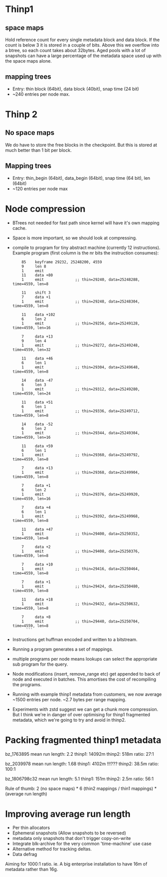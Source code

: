 # Thinp1

## space maps

Hold reference count for every single metadata block and data block.  If the count
is below 3 it is stored in a couple of bits.  Above this we overflow into a btree, so each
count takes about 32bytes.  Aged pools with a lot of snapshots can have a large percentage
of the metadata space used up with the space maps alone.

## mapping trees

- Entry: thin block (64bit), data block (40bit), snap time (24 bit)
- ~240 entries per node max.

# Thinp 2

## No space maps

We do have to store the free blocks in the checkpoint.  But this is stored at much better than
1 bit per block.

## Mapping trees

- Entry: thin_begin (64bit), data_begin (64bit), snap time (64 bit), len (64bit)
- ~120 entries per node max

# Node compression

- BTrees not needed for fast path since kernel will have it's own mapping cache.
- Space is more important, so we should look at compressing.

- compile to program for tiny abstract machine (currently 12 instructions).  Example
  program (first column is the nr bits the instruction consumes):

  ```
      85    keyframe 29232, 25248200, 4559
      9     len 8
      1     emit
      11    data +80
      1     emit              ;; thin=29240, data=25248288, time=4559, len=8

      11    shift 3
      7     data +1
      1     emit              ;; thin=29248, data=25248304, time=4559, len=8

      11    data +102
      6     len 2
      1     emit              ;; thin=29256, data=25249128, time=4559, len=16

      7     data +13
      9     len 4
      1     emit              ;; thin=29272, data=25249248, time=4559, len=32

      11    data +46
      6     len 1
      1     emit              ;; thin=29304, data=25249648, time=4559, len=8

      14    data -47
      6     len 3
      1     emit              ;; thin=29312, data=25249280, time=4559, len=24

      11    data +51
      6     len 1
      1     emit              ;; thin=29336, data=25249712, time=4559, len=8

      14    data -52
      6     len 2
      1     emit              ;; thin=29344, data=25249304, time=4559, len=16

      11    data +59
      6     len 1
      1     emit              ;; thin=29360, data=25249792, time=4559, len=8

      7     data +13
      1     emit              ;; thin=29368, data=25249904, time=4559, len=8

      7     data +1
      6     len 2
      1     emit              ;; thin=29376, data=25249920, time=4559, len=16

      7     data +4
      6     len 1
      1     emit              ;; thin=29392, data=25249968, time=4559, len=8

      11    data +47
      1     emit              ;; thin=29400, data=25250352, time=4559, len=8

      7     data +2
      1     emit              ;; thin=29408, data=25250376, time=4559, len=8

      7     data +10
      1     emit              ;; thin=29416, data=25250464, time=4559, len=8

      7     data +1
      1     emit              ;; thin=29424, data=25250480, time=4559, len=8

      11    data +18
      1     emit              ;; thin=29432, data=25250632, time=4559, len=8

      7     data +8
      1     emit              ;; thin=29440, data=25250704, time=4559, len=8
        ```

- Instructions get huffman encoded and written to a bitstream.

- Running a program generates a set of mappings.

- multiple programs per node means lookups can select the appropriate sub program for the query.

- Node modifications (insert, remove_range etc) get appended to back of node and executed in batches.  This amortises the cost of recompiling the programs.

- Running with example thinp1 metadata from customers, we now average ~1500 entries per node.  ~2.7 bytes per range mapping.

- Experiments with zstd suggest we can get a chunk more compression.   But I think we're in danger of over optimising for thinp1 fragmented metadata, which we're going to try and avoid in thinp2.

# Packing fragmented thinp1 metadata

bz_1763895
mean run length: 2.2
thinp1: 14092m
thinp2:   518m
ratio: 27:1 

bz_2039978
mean run length: 1.68
thinp1: 4102m  !!!???
thinp2:   38.5m
ratio: 100:1

bz_1806798c32
mean run length: 5.1
thinp1: 151m
thinp2:   2.5m
ratio: 56:1
 
Rule of thumb: 2 (no space maps) * 6 (thin2 mappings / thin1 mappings) * (average run length)


# Improving average run length

- Per thin allocators
- Ephemeral snapshots (Allow snapshots to be reversed)
- metadata only snapshots that don't trigger copy-on-write
- Integrate blk-archive for the very common 'time-machine' use case
- Alternative method for tracking deltas.
- Data defrag

Aiming for 1000:1 ratio.  ie. A big enterprise installation to have 16m of metadata rather than 16g.

